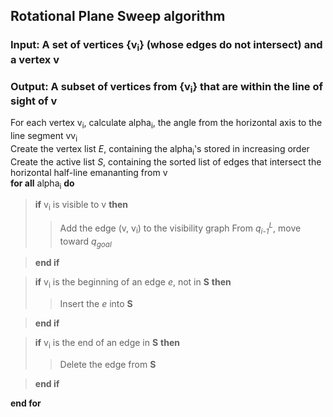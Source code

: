 ## Rotational Plane Sweep algorithm

### **Input:** A set of vertices {v<sub>i</sub>} (whose edges do not intersect) and a vertex v
### **Output:** A subset of vertices from {v<sub>i</sub>} that are within the line of sight of v

For each vertex v<sub>i</sub>, calculate alpha<sub>i</sub>, the angle from the horizontal axis to the line segment vv<sub>i</sub>  
Create the vertex list *E*, containing the alpha<sub>i</sub>'s stored in increasing order  
Create the active list *S*, containing the sorted list of edges that intersect the horizontal half-line emananting from v  
**for all** alpha<sub>i</sub> **do**  

>**if** v<sub>i</sub> is visible to v **then**  
>>Add the edge (v, v<sub>i</sub>) to the visibility graph 
>>From *q<sub>i-1</sub><sup>L</sup>*, move toward *q<sub>goal</sub>*   

>**end if**   

>**if** v<sub>i</sub> is the beginning of an edge *e*, not in **S** **then**  
>>Insert the *e* into **S**  

>**end if**   

>**if** v<sub>i</sub> is the end of an edge in **S** **then**  
>>Delete the edge from **S**  

>**end if**   

**end for**  

